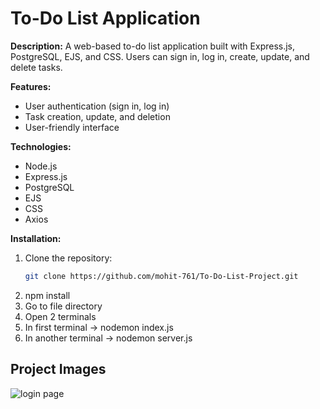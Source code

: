 # To-Do List Application

**Description:**
A web-based to-do list application built with Express.js, PostgreSQL, EJS, and CSS. Users can sign in, log in, create, update, and delete tasks. 

**Features:**
* User authentication (sign in, log in)
* Task creation, update, and deletion
* User-friendly interface

**Technologies:**
* Node.js
* Express.js
* PostgreSQL
* EJS
* CSS
* Axios

**Installation:**
1. Clone the repository:
   ```bash
   git clone https://github.com/mohit-761/To-Do-List-Project.git

2. npm install
3. Go to file directory
4. Open 2 terminals
5. In first terminal -> nodemon index.js
6. In another terminal -> nodemon server.js

## Project Images
![login page](login-page.png)